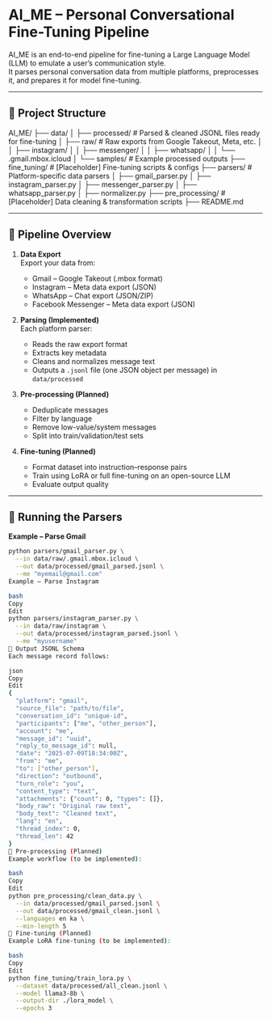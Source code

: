 # AI_ME – Personal Conversational Fine-Tuning Pipeline

AI_ME is an end-to-end pipeline for fine-tuning a Large Language Model (LLM) to emulate a user’s communication style.  
It parses personal conversation data from multiple platforms, preprocesses it, and prepares it for model fine-tuning.

---
## 📂 Project Structure

AI_ME/
├── data/
│ ├── processed/ # Parsed & cleaned JSONL files ready for fine-tuning
│ ├── raw/ # Raw exports from Google Takeout, Meta, etc.
│ │ ├── instagram/
│ │ ├── messenger/
│ │ ├── whatsapp/
│ │ └── .gmail.mbox.icloud
│ └── samples/ # Example processed outputs
├── fine_tuning/ # [Placeholder] Fine-tuning scripts & configs
├── parsers/ # Platform-specific data parsers
│ ├── gmail_parser.py
│ ├── instagram_parser.py
│ ├── messenger_parser.py
│ ├── whatsapp_parser.py
│ ├── normalizer.py
├── pre_processing/ # [Placeholder] Data cleaning & transformation scripts
├── README.md

---

## 🚀 Pipeline Overview

1. **Data Export**  
   Export your data from:
   - Gmail – Google Takeout (.mbox format)
   - Instagram – Meta data export (JSON)
   - WhatsApp – Chat export (JSON/ZIP)
   - Facebook Messenger – Meta data export (JSON)

2. **Parsing (Implemented)**  
   Each platform parser:
   - Reads the raw export format
   - Extracts key metadata
   - Cleans and normalizes message text
   - Outputs a `.jsonl` file (one JSON object per message) in `data/processed`

3. **Pre-processing (Planned)**  
   - Deduplicate messages  
   - Filter by language  
   - Remove low-value/system messages  
   - Split into train/validation/test sets  

4. **Fine-tuning (Planned)**  
   - Format dataset into instruction–response pairs  
   - Train using LoRA or full fine-tuning on an open-source LLM  
   - Evaluate output quality  

---

## 📜 Running the Parsers

**Example – Parse Gmail**
```bash
python parsers/gmail_parser.py \
  --in data/raw/.gmail.mbox.icloud \
  --out data/processed/gmail_parsed.jsonl \
  --me "myemail@gmail.com"
Example – Parse Instagram

bash
Copy
Edit
python parsers/instagram_parser.py \
  --in data/raw/instagram \
  --out data/processed/instagram_parsed.jsonl \
  --me "myusername"
📄 Output JSONL Schema
Each message record follows:

json
Copy
Edit
{
  "platform": "gmail",
  "source_file": "path/to/file",
  "conversation_id": "unique-id",
  "participants": ["me", "other_person"],
  "account": "me",
  "message_id": "uuid",
  "reply_to_message_id": null,
  "date": "2025-07-09T18:34:00Z",
  "from": "me",
  "to": ["other_person"],
  "direction": "outbound",
  "turn_role": "you",
  "content_type": "text",
  "attachments": {"count": 0, "types": []},
  "body_raw": "Original raw text",
  "body_text": "Cleaned text",
  "lang": "en",
  "thread_index": 0,
  "thread_len": 42
}
🧹 Pre-processing (Planned)
Example workflow (to be implemented):

bash
Copy
Edit
python pre_processing/clean_data.py \
  --in data/processed/gmail_parsed.jsonl \
  --out data/processed/gmail_clean.jsonl \
  --languages en ka \
  --min-length 5
🤖 Fine-tuning (Planned)
Example LoRA fine-tuning (to be implemented):

bash
Copy
Edit
python fine_tuning/train_lora.py \
  --dataset data/processed/all_clean.jsonl \
  --model llama3-8b \
  --output-dir ./lora_model \
  --epochs 3